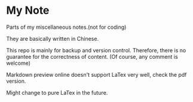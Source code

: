 # My Note

Parts of my miscellaneous notes.(not for coding)



They are basically written in Chinese.

This repo is mainly for backup and version control. Therefore, there is no guarantee for the correctness of content. (Of course, any comment is welcome)



Markdown preview online doesn't support LaTex very well, check the pdf version. 

Might change to pure LaTex in the future.

